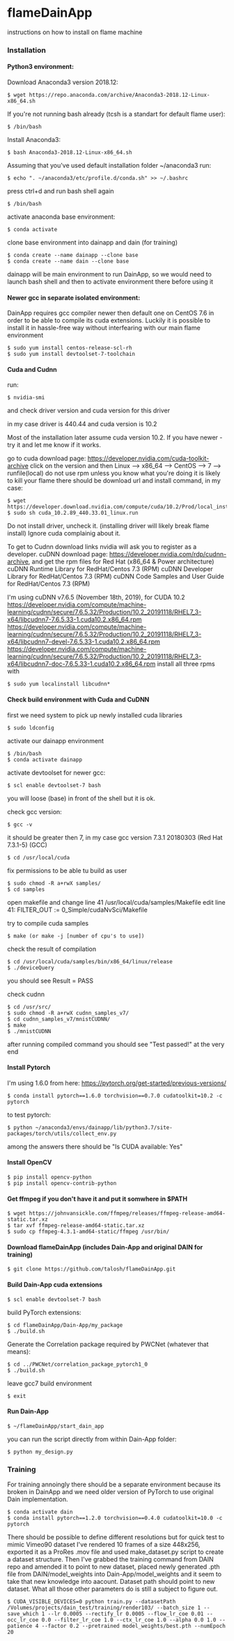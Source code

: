 # flameDainApp

instructions on how to install on flame machine

### Installation

#### Python3 environment:

Download Anaconda3 version 2018.12:

    $ wget https://repo.anaconda.com/archive/Anaconda3-2018.12-Linux-x86_64.sh

If you're not running bash already (tcsh is a standart for default flame user):
    
    $ /bin/bash
    
Install Anaconda3:

    $ bash Anaconda3-2018.12-Linux-x86_64.sh

Assuming that you've used default installation folder ~/anaconda3 run:

    $ echo ". ~/anaconda3/etc/profile.d/conda.sh" >> ~/.bashrc

press ctrl+d and run bash shell again

    $ /bin/bash
    
activate anaconda base environment:

    $ conda activate
    
clone base environment into dainapp and dain (for training)

    $ conda create --name dainapp --clone base
    $ conda create --name dain --clone base
    
dainapp will be main environment to run DainApp, so we would need to launch bash shell and then to activate environment there before using it

#### Newer gcc in separate isolated environment:

DainApp requires gcc compiler newer then default one on CentOS 7.6 in order to be able to compile its cuda extensions. Luckily it is possible to install it in hassle-free way without interfearing with our main flame environment

    $ sudo yum install centos-release-scl-rh
    $ sudo yum install devtoolset-7-toolchain

#### Cuda and Cudnn

run:

    $ nvidia-smi
    
and check driver version and cuda version for this driver

in my case driver is 440.44 and cuda version is 10.2

Most of the installation later assume cuda version 10.2. If you have newer - try it and let me know if it works.

go to cuda download page:	https://developer.nvidia.com/cuda-toolkit-archive
click on the version and then Linux --> x86_64 --> CentOS --> 7 --> runfile(local)
do not use rpm unless you know what you're doing it is likely to kill your flame
there should be download url and install command, in my case:

    $ wget https://developer.download.nvidia.com/compute/cuda/10.2/Prod/local_installers/cuda_10.2.89_440.33.01_linux.run
    $ sudo sh cuda_10.2.89_440.33.01_linux.run

Do not install driver, uncheck it. (installing driver will likely break flame install)
Ignore cuda complainig about it.

To get to Cudnn download links nvidia will ask you to register as a developer.
cuDNN download page:	https://developer.nvidia.com/rdp/cudnn-archive,
and get the rpm files for Red Hat (x86_64 & Power architecture)
cuDNN Runtime Library for RedHat/Centos 7.3 (RPM)
cuDNN Developer Library for RedHat/Centos 7.3 (RPM)
cuDNN Code Samples and User Guide for RedHat/Centos 7.3 (RPM)

I'm using cuDNN v7.6.5 (November 18th, 2019), for CUDA 10.2
https://developer.nvidia.com/compute/machine-learning/cudnn/secure/7.6.5.32/Production/10.2_20191118/RHEL7_3-x64/libcudnn7-7.6.5.33-1.cuda10.2.x86_64.rpm
https://developer.nvidia.com/compute/machine-learning/cudnn/secure/7.6.5.32/Production/10.2_20191118/RHEL7_3-x64/libcudnn7-devel-7.6.5.33-1.cuda10.2.x86_64.rpm
https://developer.nvidia.com/compute/machine-learning/cudnn/secure/7.6.5.32/Production/10.2_20191118/RHEL7_3-x64/libcudnn7-doc-7.6.5.33-1.cuda10.2.x86_64.rpm
install all three rpms with 
    
    $ sudo yum localinstall libcudnn* 

#### Check build environment with Cuda and CuDNN

first we need system to pick up newly installed cuda libraries
    
    $ sudo ldconfig

activate our dainapp environment
    
    $ /bin/bash
    $ conda activate dainapp

activate devtoolset for newer gcc:
    
    $ scl enable devtoolset-7 bash

you will loose (base) in front of the shell but it is ok.

check gcc version:
    
    $ gcc -v

it should be greater then 7, in my case gcc version 7.3.1 20180303 (Red Hat 7.3.1-5) (GCC)

    $ cd /usr/local/cuda

fix permissions to be able tu build as user

    $ sudo chmod -R a+rwX samples/
    $ cd samples
    
open makefile and change line 41
/usr/local/cuda/samples/Makefile
edit line 41:
FILTER_OUT := 0_Simple/cudaNvSci/Makefile

try to compile cuda samples

    $ make (or make -j [number of cpu's to use])

check the result of compilation

    $ cd /usr/local/cuda/samples/bin/x86_64/linux/release
    $ ./deviceQuery

you should see Result = PASS

check cudnn

    $ cd /usr/src/
    $ sudo chmod -R a+rwX cudnn_samples_v7/
    $ cd cudnn_samples_v7/mnistCUDNN/
    $ make
    $ ./mnistCUDNN
    
after running compiled command you should see "Test passed!" at the very end

#### Install Pytorch
I'm using 1.6.0 from here: https://pytorch.org/get-started/previous-versions/
    
    $ conda install pytorch==1.6.0 torchvision==0.7.0 cudatoolkit=10.2 -c pytorch
    
to test pytorch:
    
    $ python ~/anaconda3/envs/dainapp/lib/python3.7/site-packages/torch/utils/collect_env.py
    
among the answers there should be "Is CUDA available: Yes"

#### Install OpenCV

    $ pip install opencv-python
    $ pip install opencv-contrib-python

#### Get ffmpeg if you don't have it and put it somwhere in $PATH

    $ wget https://johnvansickle.com/ffmpeg/releases/ffmpeg-release-amd64-static.tar.xz
    $ tar xvf ffmpeg-release-amd64-static.tar.xz
    $ sudo cp ffmpeg-4.3.1-amd64-static/ffmpeg /usr/bin/
    
#### Download flameDainApp (includes Dain-App and original DAIN for training)

    $ git clone https://github.com/talosh/flameDainApp.git
    
#### Build Dain-App cuda extensions 

    $ scl enable devtoolset-7 bash

build PyTorch extensions:

    $ cd flameDainApp/Dain-App/my_package 
    $ ./build.sh
    
Generate the Correlation package required by PWCNet (whatever that means):

    $ cd ../PWCNet/correlation_package_pytorch1_0
    $ ./build.sh
    
leave gcc7 build environment

    $ exit

#### Run Dain-App
    
    $ ~/flameDainApp/start_dain_app
    
you can run the script directly from within Dain-App folder:

    $ python my_design.py
    
### Training

For training annoingly there should be a separate environment because its broken in DainApp and we need older version of PyTorch to use original Dain implementation.

    $ conda activate dain
    $ conda install pytorch==1.2.0 torchvision==0.4.0 cudatoolkit=10.0 -c pytorch
    
There should be possible to define different resolutions but for quick test to mimic Vimeo90 dataset I've rendered 10 frames of a size 448x256, exported it as a ProRes .mov file and used make_dataset.py script to create a dataset structure. Then I've grabbed the training command from DAIN repo and amended it to point to new dataset, placed newly generated .pth file from DAIN/model_weights into Dain-App/model_weights and it seem to take that new knowledge into aacount. Dataset path should point to new dataset. What all those other parameters do is still a subject to figure out.

    $ CUDA_VISIBLE_DEVICES=0 python train.py --datasetPath /Volumes/projects/dain_test/training/render103/ --batch_size 1 --save_which 1 --lr 0.0005 --rectify_lr 0.0005 --flow_lr_coe 0.01 --occ_lr_coe 0.0 --filter_lr_coe 1.0 --ctx_lr_coe 1.0 --alpha 0.0 1.0 --patience 4 --factor 0.2 --pretrained model_weights/best.pth --numEpoch 20

